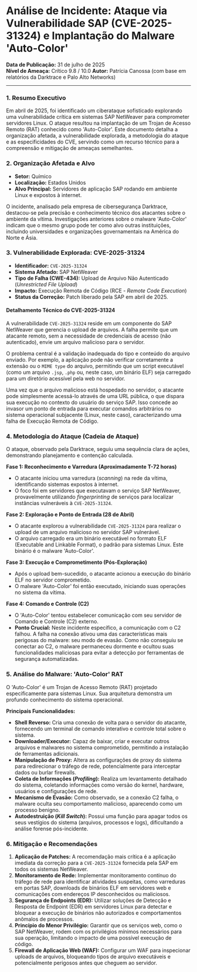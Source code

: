 # Análise de Incidente: Ataque via Vulnerabilidade SAP (CVE-2025-31324) e Implantação do Malware 'Auto-Color'

**Data de Publicação:** 31 de julho de 2025  
**Nível de Ameaça:** Crítico 9.8 / 10.0 
**Autor:** Patrícia Canossa (com base em relatórios da Darktrace e Palo Alto Networks)

---

### 1. Resumo Executivo

Em abril de 2025, foi identificado um ciberataque sofisticado explorando uma vulnerabilidade crítica em sistemas SAP NetWeaver para comprometer servidores Linux. O ataque resultou na implantação de um Trojan de Acesso Remoto (RAT) conhecido como 'Auto-Color'. Este documento detalha a organização afetada, a vulnerabilidade explorada, a metodologia do ataque e as especificidades do CVE, servindo como um recurso técnico para a compreensão e mitigação de ameaças semelhantes.

### 2. Organização Afetada e Alvo

* **Setor:** Químico
* **Localização:** Estados Unidos
* **Alvo Principal:** Servidores de aplicação SAP rodando em ambiente Linux e expostos à internet.

O incidente, analisado pela empresa de cibersegurança Darktrace, destacou-se pela precisão e conhecimento técnico dos atacantes sobre o ambiente da vítima. Investigações anteriores sobre o malware 'Auto-Color' indicam que o mesmo grupo pode ter como alvo outras instituições, incluindo universidades e organizações governamentais na América do Norte e Ásia.

### 3. Vulnerabilidade Explorada: CVE-2025-31324

* **Identificador:** `CVE-2025-31324`
* **Sistema Afetado:** SAP NetWeaver
* **Tipo de Falha (CWE-434):** Upload de Arquivo Não Autenticado (*Unrestricted File Upload*)
* **Impacto:** Execução Remota de Código (RCE - *Remote Code Execution*)
* **Status da Correção:** Patch liberado pela SAP em abril de 2025.

#### Detalhamento Técnico do CVE-2025-31324

A vulnerabilidade `CVE-2025-31324` reside em um componente do SAP NetWeaver que gerencia o upload de arquivos. A falha permite que um atacante remoto, sem a necessidade de credenciais de acesso (não autenticado), envie um arquivo malicioso para o servidor.

O problema central é a validação inadequada do tipo e conteúdo do arquivo enviado. Por exemplo, a aplicação pode não verificar corretamente a extensão ou o `MIME type` do arquivo, permitindo que um script executável (como um arquivo `.jsp`, `.php` ou, neste caso, um binário ELF) seja carregado para um diretório acessível pela web no servidor.

Uma vez que o arquivo malicioso está hospedado no servidor, o atacante pode simplesmente acessá-lo através de uma URL pública, o que dispara sua execução no contexto do usuário do serviço SAP. Isso concede ao invasor um ponto de entrada para executar comandos arbitrários no sistema operacional subjacente (Linux, neste caso), caracterizando uma falha de Execução Remota de Código.

### 4. Metodologia do Ataque (Cadeia de Ataque)

O ataque, observado pela Darktrace, seguiu uma sequência clara de ações, demonstrando planejamento e contenção calculada.

**Fase 1: Reconhecimento e Varredura (Aproximadamente T-72 horas)**
* O atacante iniciou uma varredura (*scanning*) na rede da vítima, identificando sistemas expostos à internet.
* O foco foi em servidores que executavam o serviço SAP NetWeaver, provavelmente utilizando *fingerprinting* de serviços para localizar instâncias vulneráveis à `CVE-2025-31324`.

**Fase 2: Exploração e Ponto de Entrada (28 de Abril)**
* O atacante explorou a vulnerabilidade `CVE-2025-31324` para realizar o upload de um arquivo malicioso no servidor SAP vulnerável.
* O arquivo carregado era um binário executável no formato ELF (Executable and Linkable Format), o padrão para sistemas Linux. Este binário é o malware 'Auto-Color'.

**Fase 3: Execução e Comprometimento (Pós-Exploração)**
* Após o upload bem-sucedido, o atacante acionou a execução do binário ELF no servidor comprometido.
* O malware 'Auto-Color' foi então executado, iniciando suas operações no sistema da vítima.

**Fase 4: Comando e Controle (C2)**
* O 'Auto-Color' tentou estabelecer comunicação com seu servidor de Comando e Controle (C2) externo.
* **Ponto Crucial:** Neste incidente específico, a comunicação com o C2 falhou. A falha na conexão ativou uma das características mais perigosas do malware: seu modo de evasão. Como não conseguiu se conectar ao C2, o malware permaneceu dormente e ocultou suas funcionalidades maliciosas para evitar a detecção por ferramentas de segurança automatizadas.

### 5. Análise do Malware: 'Auto-Color' RAT

O 'Auto-Color' é um Trojan de Acesso Remoto (RAT) projetado especificamente para sistemas Linux. Sua arquitetura demonstra um profundo conhecimento do sistema operacional.

**Principais Funcionalidades:**

* **Shell Reverso:** Cria uma conexão de volta para o servidor do atacante, fornecendo um terminal de comando interativo e controle total sobre o sistema.
* **Downloader/Executor:** Capaz de baixar, criar e executar outros arquivos e malwares no sistema comprometido, permitindo a instalação de ferramentas adicionais.
* **Manipulação de Proxy:** Altera as configurações de proxy do sistema para redirecionar o tráfego de rede, potencialmente para interceptar dados ou burlar firewalls.
* **Coleta de Informações (*Profiling*):** Realiza um levantamento detalhado do sistema, coletando informações como versão do kernel, hardware, usuários e configurações de rede.
* **Mecanismo de Evasão:** Como observado, se a conexão C2 falha, o malware oculta seu comportamento malicioso, aparecendo como um processo benigno.
* **Autodestruição (*Kill Switch*):** Possui uma função para apagar todos os seus vestígios do sistema (arquivos, processos e logs), dificultando a análise forense pós-incidente.

### 6. Mitigação e Recomendações

1.  **Aplicação de Patches:** A recomendação mais crítica é a aplicação imediata da correção para a `CVE-2025-31324` fornecida pela SAP em todos os sistemas NetWeaver.
2.  **Monitoramento de Rede:** Implementar monitoramento contínuo do tráfego de rede para identificar atividades suspeitas, como varreduras em portas SAP, downloads de binários ELF em servidores web e comunicações com endereços IP desconhecidos ou maliciosos.
3.  **Segurança de Endpoints (EDR):** Utilizar soluções de Detecção e Resposta de Endpoint (EDR) em servidores Linux para detectar e bloquear a execução de binários não autorizados e comportamentos anômalos de processos.
4.  **Princípio do Menor Privilégio:** Garantir que os serviços web, como o SAP NetWeaver, rodem com os privilégios mínimos necessários para sua operação, limitando o impacto de uma possível execução de código.
5.  **Firewall de Aplicação Web (WAF):** Configurar um WAF para inspecionar uploads de arquivos, bloqueando tipos de arquivo executáveis e potencialmente perigosos antes que cheguem ao servidor.